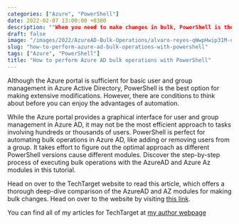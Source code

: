 ```yaml
---
categories: ["Azure", "PowerShell"]
date: 2022-02-07 13:00:00 +0300
description: ""When you need to make changes in bulk, PowerShell is the optimal choice when you need to make large-scale changes.""
draft: false
image: "/images/2022/AzureAD-Bulk-Operations/alvaro-reyes-qWwpHwip31M-unsplash.jpg"
slug: "how-to-perform-azure-ad-bulk-operations-with-powershell"
tags: ["Azure", "PowerShell"]
title: "How to perform Azure AD bulk operations with PowerShell"
---
```


Although the Azure portal is sufficient for basic user and group management in Azure Active Directory, PowerShell is the best option for making extensive modifications. However, there are conditions to think about before you can enjoy the advantages of automation.

While the Azure portal provides a graphical interface for user and group management in Azure AD, it may not be the most efficient approach to tasks involving hundreds or thousands of users. PowerShell is perfect for automating bulk operations in Azure AD, like adding or removing users from a group. It takes effort to figure out the optimal approach as different PowerShell versions cause different modules. Discover the step-by-step process of executing bulk operations with the AzureAD and Azure Az modules in this tutorial.

Head on over to the TechTarget website to read this article, which offers a thorough deep-dive comparison of the AzureAD and AZ modules for making bulk changes. Head on over to the website by visiting [this link](https://www.techtarget.com/searchwindowsserver/tutorial/How-to-perform-Azure-AD-bulk-operations-with-PowerShell).

You can find all of my articles for TechTarget at [my author webpage](https://www.techtarget.com/contributor/Mike-Kanakos)
